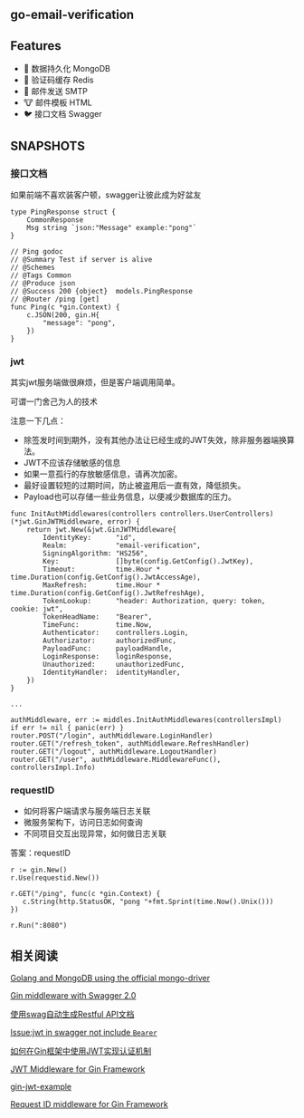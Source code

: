 ## go-email-verification




## Features

- 🐰 数据持久化 MongoDB
- 🦊 验证码缓存 Redis
- 🐼 邮件发送 SMTP
- 🐮 邮件模板 HTML
- 🐦 接口文档 Swagger

## SNAPSHOTS

### 接口文档

如果前端不喜欢装客户顿，swagger让彼此成为好盆友

``` golang
type PingResponse struct {
	CommonResponse
	Msg string `json:"Message" example:"pong"`
}

// Ping godoc
// @Summary Test if server is alive
// @Schemes
// @Tags Common
// @Produce json
// @Success 200 {object}  models.PingResponse
// @Router /ping [get]
func Ping(c *gin.Context) {
    c.JSON(200, gin.H{
        "message": "pong",
    })
}
```

### jwt

其实jwt服务端做很麻烦，但是客户端调用简单。

可谓一门舍己为人的技术

注意一下几点：

- 除签发时间到期外，没有其他办法让已经生成的JWT失效，除非服务器端换算法。
- JWT不应该存储敏感的信息
- 如果一意孤行的存放敏感信息，请再次加密。
- 最好设置较短的过期时间，防止被盗用后一直有效，降低损失。
- Payload也可以存储一些业务信息，以便减少数据库的压力。

``` golang
func InitAuthMiddlewares(controllers controllers.UserControllers) (*jwt.GinJWTMiddleware, error) {
    return jwt.New(&jwt.GinJWTMiddleware{
        IdentityKey:      "id",
        Realm:            "email-verification",
        SigningAlgorithm: "HS256",
        Key:              []byte(config.GetConfig().JwtKey),
        Timeout:          time.Hour * time.Duration(config.GetConfig().JwtAccessAge),
        MaxRefresh:       time.Hour * time.Duration(config.GetConfig().JwtRefreshAge),
        TokenLookup:      "header: Authorization, query: token, cookie: jwt",
        TokenHeadName:    "Bearer",
        TimeFunc:         time.Now,
        Authenticator:    controllers.Login,
        Authorizator:     authorizedFunc,
        PayloadFunc:      payloadHandle,
        LoginResponse:    loginResponse,
        Unauthorized:     unauthorizedFunc,
        IdentityHandler:  identityHandler,
    })
}

...

authMiddleware, err := middles.InitAuthMiddlewares(controllersImpl)
if err != nil { panic(err) }
router.POST("/login", authMiddleware.LoginHandler)
router.GET("/refresh_token", authMiddleware.RefreshHandler)
router.GET("/logout", authMiddleware.LogoutHandler)
router.GET("/user", authMiddleware.MiddlewareFunc(), controllersImpl.Info)
```

### requestID

- 如何将客户端请求与服务端日志关联
- 微服务架构下，访问日志如何查询
- 不同项目交互出现异常，如何做日志关联

答案：requestID

``` golang
r := gin.New()
r.Use(requestid.New())

r.GET("/ping", func(c *gin.Context) {
   c.String(http.StatusOK, "pong "+fmt.Sprint(time.Now().Unix()))
})

r.Run(":8080")
```

## 相关阅读

[Golang and MongoDB using the official mongo-driver](https://wb.id.au/computer/golang-and-mongodb-using-the-mongo-go-driver/)

[Gin middleware with Swagger 2.0](https://github.com/swaggo/gin-swagger)

[使用swag自动生成Restful API文档](https://razeen.me/posts/go-swagger)

[Issue:jwt in swagger not include `Bearer`](https://github.com/swaggo/gin-swagger/issues/90)

[如何在Gin框架中使用JWT实现认证机制](https://juejin.cn/post/7042520107976753165)

[JWT Middleware for Gin Framework](https://github.com/appleboy/gin-jwt)

[gin-jwt-example](https://github.com/appleboy/gin-jwt/blob/master/_example/basic/server.go)

[Request ID middleware for Gin Framework](https://github.com/gin-contrib/requestid)
